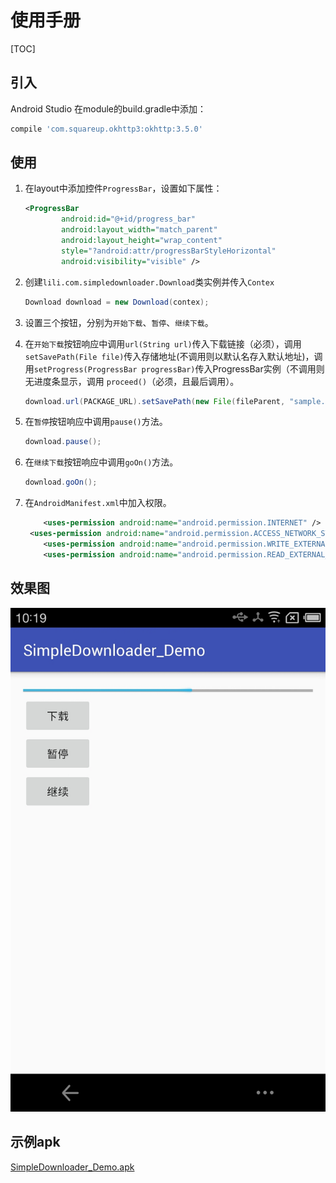 # 使用手册

[TOC]

## 引入

Android Studio 在module的build.gradle中添加：

```groovy
compile 'com.squareup.okhttp3:okhttp:3.5.0'
```

## 使用

1. 在layout中添加控件`ProgressBar`，设置如下属性：

   ```xml
   <ProgressBar
           android:id="@+id/progress_bar"
           android:layout_width="match_parent"
           android:layout_height="wrap_content"
           style="?android:attr/progressBarStyleHorizontal"
           android:visibility="visible" />
   ```

2. 创建`lili.com.simpledownloader.Download`类实例并传入`Contex`

   ```java
   Download download = new Download(contex);
   ```

3. 设置三个按钮，分别为`开始下载`、`暂停`、`继续下载`。

4. 在`开始下载`按钮响应中调用`url(String url)`传入下载链接（必须），调用`setSavePath(File file)`传入存储地址(不调用则以默认名存入默认地址)，调用`setProgress(ProgressBar progressBar)`传入ProgressBar实例（不调用则无进度条显示，调用 `proceed()`（必须，且最后调用）。

   ```java
   download.url(PACKAGE_URL).setSavePath(new File(fileParent, "sample.apk")).setProgress(progressBar).proceed();
   ```

5. 在`暂停`按钮响应中调用`pause()`方法。

   ```java
   download.pause();
   ```

6. 在`继续下载`按钮响应中调用`goOn()`方法。

   ```java
   download.goOn();
   ```

7. 在`AndroidManifest.xml`中加入权限。

   ```xml
       <uses-permission android:name="android.permission.INTERNET" />
   	<uses-permission android:name="android.permission.ACCESS_NETWORK_STATE" />
       <uses-permission android:name="android.permission.WRITE_EXTERNAL_STORAGE" />
       <uses-permission android:name="android.permission.READ_EXTERNAL_STORAGE" />
   ```

## 效果图

![效果图](https://raw.githubusercontent.com/LiLiKazine/SimpleDownloader_Demo/master/S70307-101952.jpg)

## 示例apk

[SimpleDownloader_Demo.apk](https://github.com/LiLiKazine/SimpleDownloader_Demo/raw/master/SimpleDownloader_Demo.apk)